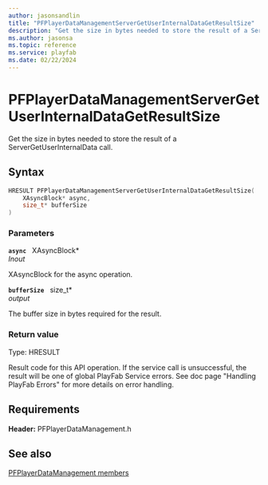 ```yaml
---
author: jasonsandlin
title: "PFPlayerDataManagementServerGetUserInternalDataGetResultSize"
description: "Get the size in bytes needed to store the result of a ServerGetUserInternalData call."
ms.author: jasonsa
ms.topic: reference
ms.service: playfab
ms.date: 02/22/2024
---
```


# PFPlayerDataManagementServerGetUserInternalDataGetResultSize  

Get the size in bytes needed to store the result of a ServerGetUserInternalData call.  

## Syntax  
  
```cpp
HRESULT PFPlayerDataManagementServerGetUserInternalDataGetResultSize(  
    XAsyncBlock* async,  
    size_t* bufferSize  
)  
```  
  
### Parameters  
  
**`async`** &nbsp; XAsyncBlock*  
*_Inout_*  
  
XAsyncBlock for the async operation.  
  
**`bufferSize`** &nbsp; size_t*  
*output*  
  
The buffer size in bytes required for the result.  
  
  
### Return value
Type: HRESULT
  
Result code for this API operation. If the service call is unsuccessful, the result will be one of global PlayFab Service errors. See doc page "Handling PlayFab Errors" for more details on error handling.
  
  
## Requirements  
  
**Header:** PFPlayerDataManagement.h
  
## See also  
[PFPlayerDataManagement members](../pfplayerdatamanagement_members.md)  

  
  
